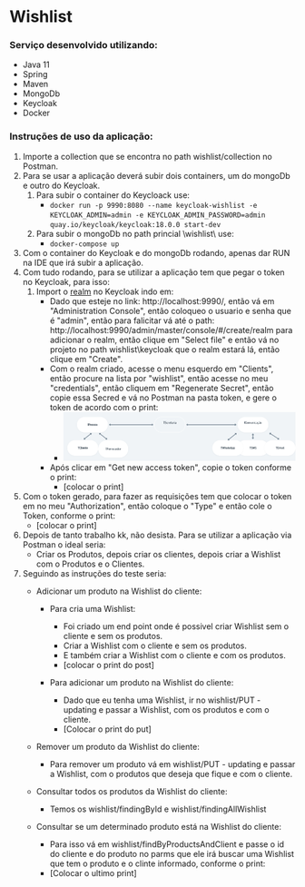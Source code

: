 # Wishlist

### Serviço desenvolvido utilizando:

- Java 11
- Spring
- Maven
- MongoDb
- Keycloak
- Docker

### Instruções de uso da aplicação:

1. Importe a collection que se encontra no path wishlist/collection no Postman.
2. Para se usar a aplicação deverá subir dois containers, um do mongoDb e outro do Keycloak.
    1. Para subir o container do Keycloack use:
        - ```docker run -p 9990:8080 --name keycloak-wishlist -e KEYCLOAK_ADMIN=admin -e KEYCLOAK_ADMIN_PASSWORD=admin quay.io/keycloak/keycloak:18.0.0 start-dev  ```
    2. Para subir o mongoDb no path princial \wishlist\ use:
        - ``docker-compose up``
3. Com o container do Keycloak e do mongoDb rodando, apenas dar RUN na IDE que irá subir a aplicação.
4. Com tudo rodando, para se utilizar  a aplicação tem que pegar o token no Keycloak, para isso:
    1. Import o [realm](https://github.com/thiagoslovak/wishlist/tree/master/keycloak) no Keycloak indo em:
        - Dado que esteje no link: http://localhost:9990/, então vá em "Administration Console", então coloqueo o usuario e senha que é "admin", então para falicitar vá até o path: http://localhost:9990/admin/master/console/#/create/realm para adicionar o realm, então clique em "Select file" e então vá no projeto no path wishlist\keycloak que o realm estará lá, então clique em "Create".
        - Com o realm criado, acesse o menu esquerdo em "Clients", então procure na lista por "wishlist", então acesse no meu "credentials", então cliquem em "Regenerate Secret", então copie essa Secred e vá no Postman na pasta token, e gere o token de acordo com o print:
            - ![DiagrmaProjeto](https://github.com/thiagoslovak/Secretaria-Bridge/blob/master/2021-11-26_09h57_37.png)
        - Após clicar em "Get new access token", copie o token conforme o print:
            - [colocar o print]
5. Com o token gerado, para fazer as requisições tem que colocar o token em no meu "Authorization", então coloque o "Type" e então cole o Token, conforme o print:
    - [colocar o print]
6. Depois de tanto trabalho kk, não desista. Para se utilizar a aplicação via Postman o ideal seria:
    - Criar os Produtos, depois criar os clientes, depois criar a Wishlist com o Produtos e o Clientes.
7. Seguindo as instruções do teste seria:
    - Adicionar um produto na Wishlist do cliente:
        - Para cria uma Wishlist:
            - Foi criado um end point onde é possivel criar Wishlist sem o cliente e sem os produtos.
            - Criar a Wishlist com o cliente e sem os produtos.
            - E também criar a Wishlist com o cliente e com os produtos.
            - [colocar o print do post]

        - Para adicionar um produto na Wishlist do cliente:
            - Dado que eu tenha uma Wishlist, ir no wishlist/PUT - updating e passar a Wishlist, com os produtos e com o cliente.
            - [Colocar o print do put]

    - Remover um produto da Wishlist do cliente:
        - Para remover um produto vá em wishlist/PUT - updating e passar a Wishlist, com o produtos que deseja que fique e com o cliente.
    - Consultar todos os produtos da Wishlist do cliente:
        - Temos os wishlist/findingById e wishlist/findingAllWishlist
    - Consultar se um determinado produto está na Wishlist do cliente:
        - Para isso vá em wishlist/findByProductsAndClient e passe o id do cliente e do produto no parms que ele irá buscar uma Wishlist que tem o produto e o clinte informado, conforme o print:
        - [Colocar o ultimo print]

